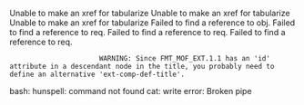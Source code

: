 Unable to make an xref for tabularize
Unable to make an xref for tabularize
Unable to make an xref for tabularize
 Failed to find a reference to obj.
 Failed to find a reference to req.
 Failed to find a reference to req.
 Failed to find a reference to req.

                          WARNING: Since FMT_MOF_EXT.1.1 has an 'id' attribute in a descendant node in the title, you probably need to define an alternative 'ext-comp-def-title'.
                       
bash: hunspell: command not found
cat: write error: Broken pipe
